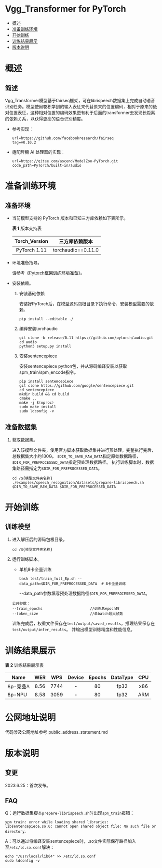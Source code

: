 # Vgg_Transformer for PyTorch

-   [概述](概述.md)
-   [准备训练环境](准备训练环境.md)
-   [开始训练](开始训练.md)
-   [训练结果展示](训练结果展示.md)
-   [版本说明](版本说明.md)



# 概述

## 简述

Vgg_Transformer模型基于fairseq框架，可在librispeech数据集上完成自动语音识别任务。模型使用卷积学到的输入表征来代替原来的位置编码，相对于原来的绝对位置表征，这种相对位置的编码效果更有利于后面的transformer去发现长距离的依赖关系，以获得更高的语音识别精度。


- 参考实现：

  ```
  url=https://github.com/facebookresearch/fairseq
  tag=v0.10.2
  ```

- 适配昇腾 AI 处理器的实现：

  ```
  url=https://gitee.com/ascend/ModelZoo-PyTorch.git
  code_path=PyTorch/built-in/audio
  ```


# 准备训练环境

## 准备环境

- 当前模型支持的 PyTorch 版本和已知三方库依赖如下表所示。

  **表 1**  版本支持表

  | Torch_Version      |      三方库依赖版本      |
  |:-----------------:| :--------------------: |
  | PyTorch 1.11 | torchaudio==0.11.0 |
  
- 环境准备指导。

  请参考《[Pytorch框架训练环境准备](https://www.hiascend.com/document/detail/zh/ModelZoo/pytorchframework/ptes)》。
  
- 安装依赖。

  1. 安装基础依赖

      安装好PyTorch后，在模型源码包根目录下执行命令，安装模型需要的依赖。
      ```
      pip install --editable ./
      ```

  2. 编译安装torchaudio

      ```
      git clone -b release/0.11 https://github.com/pytorch/audio.git
      cd audio
      python3 setup.py install
      ```

  3. 安装sentencepiece

      安装sentencepiece python包，并从源码编译安装以获取spm_train/spm_encode指令。
      ```
      pip install sentencepiece
      git clone https://github.com/google/sentencepiece.git
      cd sentencepiece
      mkdir build && cd build
      cmake ..
      make -j $(nproc)
      sudo make install 
      sudo ldconfig -v
      ```


## 准备数据集

1. 获取数据集。

   进入该模型文件夹，使用官方脚本获取数据集并进行预处理，完整执行完后，总数据集大小约130G。
   `$DIR_TO_SAVE_RAW_DATA`指定原始数据路径，`$DIR_FOR_PREPROCESSED_DATA`指定预处理数据路径。
   执行训练脚本时，数据集路径需指定为`$DIR_FOR_PREPROCESSED_DATA`。

   ```
   cd /${模型文件夹名称}
   ./examples/speech_recognition/datasets/prepare-librispeech.sh $DIR_TO_SAVE_RAW_DATA $DIR_FOR_PREPROCESSED_DATA
   ```

# 开始训练

## 训练模型

1. 进入解压后的源码包根目录。

   ```
   cd /${模型文件夹名称}
   ```

2. 运行训练脚本。

   - 单机8卡全量训练
     ```
     bash test/train_full_8p.sh --data_path=$DIR_FOR_PREPROCESSED_DATA  # 8卡全量训练
     ```

     --data_path参数填写预处理数据路径`$DIR_FOR_PREPROCESSED_DATA`。

   ```
   公共参数：
   --train_epochs                      //训练总epoch数
   --token_size                        //单batch最大帧数
   ```
   训练完成后，权重文件保存在`test/output/saved_results`，推理结果保存在`test/output/infer_results`。
   并输出模型训练精度和性能信息。
   

# 训练结果展示

**表 2**  训练结果展示表

| Name   | WER  | WPS  | Device | Epochs | DataType | CPU |
|--------|:----:|:----:|:------:|:------:|:--------:|:---:|
| 8p-竞品A | 8.56 | 7744 |   -    |   80   |   fp32   | x86 |
| 8p-NPU | 8.58 | 3059 |  -  |   80   |   fp32   | ARM |

# 公网地址说明

  代码涉及公网地址参考 public_address_statement.md
# 版本说明

## 变更

2023.6.25：首次发布。

## FAQ

Q：运行数据集脚本`prepare-librispeech.sh`时出现`spm_train`报错：

```
spm_train: error while loading shared libraries: libsentencepiece.so.0: cannot open shared object file: No such file or directory。
```

A：可以通过将编译安装sentencepiece时，.so文件实际保存路径加入至`/etc/ld.so.conf`解决：

```
echo "/usr/local/lib64" >> /etc/ld.so.conf
sudo ldconfig -v
```